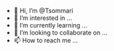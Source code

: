 - 👋 Hi, I’m @Tsommari
- 👀 I’m interested in ...
- 🌱 I’m currently learning ...
- 💞️ I’m looking to collaborate on ...
- 📫 How to reach me ...

<!---
Tsommari/Tsommari is a ✨ special ✨ repository because its `README.md` (this file) appears on your GitHub profile.
You can click the Preview link to take a look at your changes.
--->
